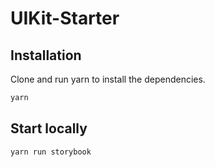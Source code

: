 # UIKit-Starter

## Installation

Clone and run yarn to install the dependencies.

```bash
yarn
```

## Start locally

```bash
yarn run storybook
```

